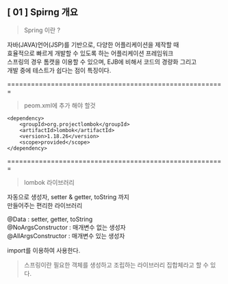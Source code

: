 ## [ 01 ] Spirng 개요

> Spring 이란 ?

자바(JAVA)언어(JSP)를 기반으로, 다양한 어플리케이션을 제작할 때<br> 
효율적으로 빠르게 개발할 수 있도록 하는 어플리케이션 프레임워크<br>
스프링의 경우 톰캣을 이용할 수 있으며, EJB에 비해서 코드의 경량화 그리고<br> 
개발 중에 테스트가 쉽다는 점이 특징이다.<br>

=======================================================

> peom.xml에 추가 해야 할것

<!-- https://mvnrepository.com/artifact/org.projectlombok/lombok -->
	<dependency>
	    <groupId>org.projectlombok</groupId>
	    <artifactId>lombok</artifactId>
	    <version>1.18.26</version>
	    <scope>provided</scope>
	</dependency>

=======================================================

> lombok 라이브러리

자동으로 생성자, setter & getter, toString 까지 <br>
만들어주는 편리한 라이브러리 <br>

@Data : setter, getter, toString <br>
@NoArgsConstructor : 매개변수 없는 생성자<br>
@AllArgsConstructor : 매개변수 있는 생성자 <br>

import를 이용하여 사용한다. <br>

> 스프링이란 필요한 객체를 생성하고 조립하는 라이브러리 집합체라고 할 수 있다.